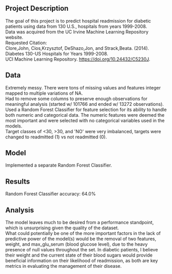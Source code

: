 ## Project Description <br>
The goal of this project is to predict hospital readmission for diabetic patients using data from 130 U.S., hospitals from years 1999-2008. <br>
Data was acquired from the UC Irvine Machine Learning Repository website. <br>
Requested Citation: <br>
Clore,John, Cios,Krzysztof, DeShazo,Jon, and Strack,Beata. (2014). Diabetes 130-US Hospitals for Years 1999-2008. <br>
UCI Machine Learning Repository. https://doi.org/10.24432/C5230J.
<br>
## Data <br>
Extremely messy. There were tons of missing values and features integer mapped to multiple variations of NA. <br>
Had to remove some columns to preserve enough observations for meaningful analysis (started w/ 101766 and ended w/ 13272 observations). <br>
Used a Random Forest Classifier for feature selection for its ability to handle both numeric and categorical data. The numeric features were deemed the most important and were selected with no categorical variables used in the models. <br>
Target classes of <30, >30, and 'NO' were very imbalanced, targets were changed to readmitted (1) vs not readmitted (0). <br>
## Model <br>
Implemented a separate Random Forest Classifier. <br>
## Results <br>
Random Forest Classifier accuracy: 64.0% 
<be>
## Analysis <br>
The model leaves much to be desired from a performance standpoint, which is unsurprising given the quality of the dataset. <br>
What could potentially be one of the more important factors in the lack of predictive power of the model(s) would be the removal of two features, weight, and max_glu_serum (blood glucose level), due to the heavy presence of null values throughout the set. In diabetic patients, I believe their weight and the current state of their blood sugars would provide beneficial information on their likelihood of readmission, as both are key metrics in evaluating the management of their disease. 
